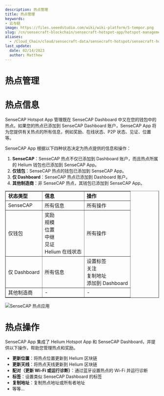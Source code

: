 ```yaml
---
description: 热点管理
title: 热点管理
keywords:
- 云与链
image: https://files.seeedstudio.com/wiki/wiki-platform/S-tempor.png
slug: /cn/sensecraft-blockchain/sensecraft-hotspot-app/hotspot-management
aliases:
  - /Cloud_Chain/cloud/sensecraft-data/sensecraft-hotspot/sensecraft-hotspot-app/hotspot_management
last_update:
  date: 02/14/2023
  author: Matthew
---
```


**热点管理**
======================

**热点信息**
=======================

SenseCAP Hotspot App 管理既在 SenseCAP Dashboard 中又在您的钱包中的热点。如果您的热点已添加到 SenseCAP Dashboard 账户，SenseCAP App 将为您提供有关热点的所有信息，例如奖励、在线状态、P2P 状态、见证、位置等。

SenseCAP App 根据以下四种状态决定为热点提供的信息和操作：

1.  **SenseCAP**：SenseCAP 热点不仅已添加到 Dashboard 账户，而且热点所属的 Helium 钱包也已添加到 SenseCAP App。
2.  **仅钱包**：SenseCAP 热点的钱包已添加到 SenseCAP App。
3.  **仅 Dashboard**：SenseCAP 热点已添加到 Dashboard 账户。
4.  **其他制造商**：非 SenseCAP 热点，其钱包已添加到 SenseCAP App。

<table style={{borderCollapse: 'collapse', width: '100%', height: 105}} border={1}><tbody><tr style={{height: 21}}><td style={{width: '33.3333%', height: 21}}><strong>状态类型</strong></td><td style={{width: '33.3333%', height: 21}}><strong>信息</strong></td><td style={{width: '33.3333%', height: 21}}><strong>操作</strong></td></tr><tr style={{height: 21}}><td style={{width: '33.3333%', height: 21}}>SenseCAP</td><td style={{width: '33.3333%', height: 21}}>所有信息</td><td style={{width: '33.3333%', height: 21}}>所有操作</td></tr><tr style={{height: 21}}><td style={{width: '33.3333%', height: 21}}>仅钱包</td><td style={{width: '33.3333%', height: 21}}>奖励<br />规模<br />位置<br />中继<br />见证<br />Helium 在线状态</td><td style={{width: '33.3333%', height: 21}}>所有操作</td></tr><tr style={{height: 21}}><td style={{width: '33.3333%', height: 21}}>仅 Dashboard</td><td style={{width: '33.3333%', height: 21}}>所有信息</td><td style={{width: '33.3333%', height: 21}}>设置标签<br />关注<br />复制地址<br />添加到 Dashboard</td></tr><tr style={{height: 21}}><td style={{width: '33.3333%', height: 21}}>其他制造商</td><td style={{width: '33.3333%', height: 21}}>-</td><td style={{width: '33.3333%', height: 21}}>-</td></tr></tbody></table>


![SenseCAP 热点应用](https://www.sensecapmx.com/wp-content/uploads/2022/07/hotspot-app-sensecap.png)

**热点操作**
=====================

SenseCAP App 集成了 Helium Hotspot App 和 SenseCAP Dashboard，并提供以下操作，帮助您管理热点和奖励。

*   **更新位置**：将热点位置更新到 Helium 区块链
*   **更新天线**：将热点天线更新到 Helium 区块链
*   **配对（更新 Wi-Fi 或运行诊断）**：通过蓝牙设置热点的 Wi-Fi 并运行诊断
*   **标签**：设置类似 SenseCAP Dashboard 的标签
*   **复制地址**：复制热点地址或所有者地址
*   等等...